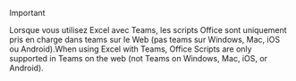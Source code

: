 > [!IMPORTANT]
> <span data-ttu-id="0291e-101">Lorsque vous utilisez Excel avec Teams, les scripts Office sont uniquement pris en charge dans teams sur le Web (pas teams sur Windows, Mac, iOS ou Android).</span><span class="sxs-lookup"><span data-stu-id="0291e-101">When using Excel with Teams, Office Scripts are only supported in Teams on the web (not Teams on Windows, Mac, iOS, or Android).</span></span>